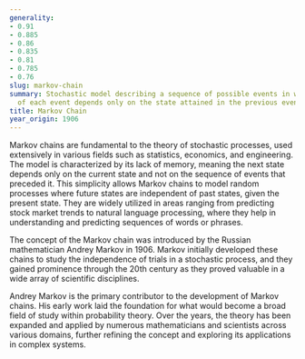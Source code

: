 ```yaml
---
generality:
- 0.91
- 0.885
- 0.86
- 0.835
- 0.81
- 0.785
- 0.76
slug: markov-chain
summary: Stochastic model describing a sequence of possible events in which the probability
  of each event depends only on the state attained in the previous event.
title: Markov Chain
year_origin: 1906
---
```


Markov chains are fundamental to the theory of stochastic processes, used extensively in various fields such as statistics, economics, and engineering. The model is characterized by its lack of memory, meaning the next state depends only on the current state and not on the sequence of events that preceded it. This simplicity allows Markov chains to model random processes where future states are independent of past states, given the present state. They are widely utilized in areas ranging from predicting stock market trends to natural language processing, where they help in understanding and predicting sequences of words or phrases.

The concept of the Markov chain was introduced by the Russian mathematician Andrey Markov in 1906. Markov initially developed these chains to study the independence of trials in a stochastic process, and they gained prominence through the 20th century as they proved valuable in a wide array of scientific disciplines.

Andrey Markov is the primary contributor to the development of Markov chains. His early work laid the foundation for what would become a broad field of study within probability theory. Over the years, the theory has been expanded and applied by numerous mathematicians and scientists across various domains, further refining the concept and exploring its applications in complex systems.